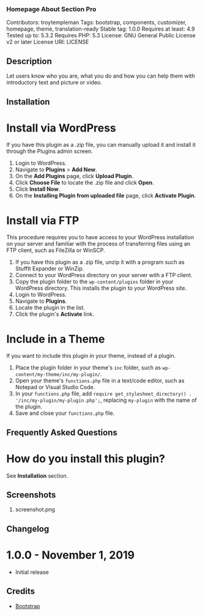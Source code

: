 ### Homepage About Section Pro ###

Contributors: troytempleman
Tags: bootstrap, components, customizer, homepage, theme, translation-ready
Stable tag: 1.0.0
Requires at least: 4.9
Tested up to: 5.3.2
Requires PHP: 5.3
License: GNU General Public License v2 or later
License URI: LICENSE

## Description ##

Let users know who you are, what you do and how you can help them with introductory text and picture or video.

## Installation ##

# Install via WordPress #
If you have this plugin as a .zip file, you can manually upload it and install it through the Plugins admin screen.

1. Login to WordPress.
2. Navigate to **Plugins** > **Add New**.
3. On the **Add Plugins** page, click **Upload Plugin**.
4. Click **Choose File** to locate the .zip file and click **Open**. 
5. Click **Install Now**.
6. On the **Installing Plugin from uploaded file** page, click **Activate Plugin**.

# Install via FTP #
This procedure requires you to have access to your WordPress installation on your server and familiar with the process of transferring files using an FTP client, such as FileZilla or WinSCP.

1. If you have this plugin as a .zip file, unzip it with a program such as StuffIt Expander or WinZip.
2. Connect to your WordPress directory on your server with a FTP client.
3. Copy the plugin folder to the `wp-content/plugins` folder in your WordPress directory. This installs the plugin to your WordPress site.
4. Login to WordPress.
5. Navigate to **Plugins**.
6. Locate the plugin in the list.
7. Click the plugin's **Activate** link.

# Include in a Theme #
If you want to include this plugin in your theme, instead of a plugin.

1. Place the plugin folder in your theme's `inc` folder, such as `wp-content/my-theme/inc/my-plugin/`.
2. Open your theme's `functions.php` file in a text/code editor, such as Notepad or Visual Studio Code.
3. In your `functions.php` file, add `require get_stylesheet_directory() . '/inc/my-plugin/my-plugin.php';`, replacing `my-plugin` with the name of the plugin.
4. Save and close your `functions.php` file.

## Frequently Asked Questions ##

# How do you install this plugin? #
See **Installation** section.

## Screenshots ##

1. screenshot.png

## Changelog ##

# 1.0.0 - November 1, 2019 #
* Initial release

## Credits ##

* [Bootstrap](https://getbootstrap.com/)